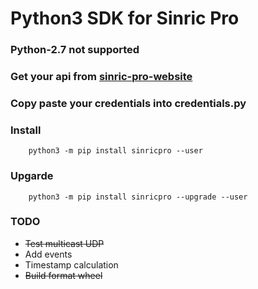 #  Python3 SDK for Sinric Pro

### Python-2.7 not supported
### Get your api from [sinric-pro-website](https://sinric.pro)

### Copy paste your credentials into credentials.py

### Install
        python3 -m pip install sinricpro --user
   
### Upgarde
        python3 -m pip install sinricpro --upgrade --user

### TODO

   * ~~Test multicast UDP~~
   * Add events
   * Timestamp calculation 
   * ~~Build format wheel~~
